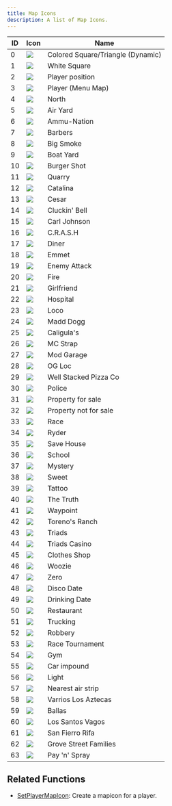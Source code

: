 ```yaml
---
title: Map Icons
description: A list of Map Icons.
---
```


| ID  | Icon                             | Name                              |
| --- | -------------------------------- | --------------------------------- |
| 0   | ![](/images/mapIcons/icon0.gif)  | Colored Square/Triangle (Dynamic) |
| 1   | ![](/images/mapIcons/icon1.gif)  | White Square                      |
| 2   | ![](/images/mapIcons/icon2.gif)  | Player position                   |
| 3   | ![](/images/mapIcons/icon3.gif)  | Player (Menu Map)                 |
| 4   | ![](/images/mapIcons/icon4.gif)  | North                             |
| 5   | ![](/images/mapIcons/icon5.gif)  | Air Yard                          |
| 6   | ![](/images/mapIcons/icon6.gif)  | Ammu-Nation                       |
| 7   | ![](/images/mapIcons/icon7.gif)  | Barbers                           |
| 8   | ![](/images/mapIcons/icon8.gif)  | Big Smoke                         |
| 9   | ![](/images/mapIcons/icon9.gif)  | Boat Yard                         |
| 10  | ![](/images/mapIcons/icon10.gif) | Burger Shot                       |
| 11  | ![](/images/mapIcons/icon11.gif) | Quarry                            |
| 12  | ![](/images/mapIcons/icon12.gif) | Catalina                          |
| 13  | ![](/images/mapIcons/icon13.gif) | Cesar                             |
| 14  | ![](/images/mapIcons/icon14.gif) | Cluckin' Bell                     |
| 15  | ![](/images/mapIcons/icon15.gif) | Carl Johnson                      |
| 16  | ![](/images/mapIcons/icon16.gif) | C.R.A.S.H                         |
| 17  | ![](/images/mapIcons/icon17.gif) | Diner                             |
| 18  | ![](/images/mapIcons/icon18.gif) | Emmet                             |
| 19  | ![](/images/mapIcons/icon19.gif) | Enemy Attack                      |
| 20  | ![](/images/mapIcons/icon20.gif) | Fire                              |
| 21  | ![](/images/mapIcons/icon21.gif) | Girlfriend                        |
| 22  | ![](/images/mapIcons/icon22.gif) | Hospital                          |
| 23  | ![](/images/mapIcons/icon23.gif) | Loco                              |
| 24  | ![](/images/mapIcons/icon24.gif) | Madd Dogg                         |
| 25  | ![](/images/mapIcons/icon25.gif) | Caligula's                        |
| 26  | ![](/images/mapIcons/icon26.gif) | MC Strap                          |
| 27  | ![](/images/mapIcons/icon27.gif) | Mod Garage                        |
| 28  | ![](/images/mapIcons/icon28.gif) | OG Loc                            |
| 29  | ![](/images/mapIcons/icon29.gif) | Well Stacked Pizza Co             |
| 30  | ![](/images/mapIcons/icon30.gif) | Police                            |
| 31  | ![](/images/mapIcons/icon31.gif) | Property for sale                 |
| 32  | ![](/images/mapIcons/icon32.gif) | Property not for sale             |
| 33  | ![](/images/mapIcons/icon33.gif) | Race                              |
| 34  | ![](/images/mapIcons/icon34.gif) | Ryder                             |
| 35  | ![](/images/mapIcons/icon35.gif) | Save House                        |
| 36  | ![](/images/mapIcons/icon36.gif) | School                            |
| 37  | ![](/images/mapIcons/icon37.gif) | Mystery                           |
| 38  | ![](/images/mapIcons/icon38.gif) | Sweet                             |
| 39  | ![](/images/mapIcons/icon39.gif) | Tattoo                            |
| 40  | ![](/images/mapIcons/icon40.gif) | The Truth                         |
| 41  | ![](/images/mapIcons/icon41.gif) | Waypoint                          |
| 42  | ![](/images/mapIcons/icon42.gif) | Toreno's Ranch                    |
| 43  | ![](/images/mapIcons/icon43.gif) | Triads                            |
| 44  | ![](/images/mapIcons/icon44.gif) | Triads Casino                     |
| 45  | ![](/images/mapIcons/icon45.gif) | Clothes Shop                      |
| 46  | ![](/images/mapIcons/icon46.gif) | Woozie                            |
| 47  | ![](/images/mapIcons/icon47.gif) | Zero                              |
| 48  | ![](/images/mapIcons/icon48.gif) | Disco Date                        |
| 49  | ![](/images/mapIcons/icon49.gif) | Drinking Date                     |
| 50  | ![](/images/mapIcons/icon50.gif) | Restaurant                        |
| 51  | ![](/images/mapIcons/icon51.gif) | Trucking                          |
| 52  | ![](/images/mapIcons/icon52.gif) | Robbery                           |
| 53  | ![](/images/mapIcons/icon53.gif) | Race Tournament                   |
| 54  | ![](/images/mapIcons/icon54.gif) | Gym                               |
| 55  | ![](/images/mapIcons/icon55.gif) | Car impound                       |
| 56  | ![](/images/mapIcons/icon56.gif) | Light                             |
| 57  | ![](/images/mapIcons/icon57.gif) | Nearest air strip                 |
| 58  | ![](/images/mapIcons/icon58.gif) | Varrios Los Aztecas               |
| 59  | ![](/images/mapIcons/icon59.gif) | Ballas                            |
| 60  | ![](/images/mapIcons/icon60.gif) | Los Santos Vagos                  |
| 61  | ![](/images/mapIcons/icon61.gif) | San Fierro Rifa                   |
| 62  | ![](/images/mapIcons/icon62.gif) | Grove Street Families             |
| 63  | ![](/images/mapIcons/icon63.gif) | Pay 'n' Spray                     |

## Related Functions

- [SetPlayerMapIcon](/docs/scripting/functions/SetPlayerMapIcon): Create a mapicon for a player.
